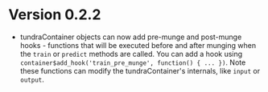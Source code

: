 # Version 0.2.2

 * tundraContainer objects can now add pre-munge and post-munge hooks - functions
   that will be executed before and after munging when the `train` or
   `predict` methods are called. You can add a hook using
   `container$add_hook('train_pre_munge', function() { ... })`. Note these functions
   can modify the tundraContainer's internals, like `input` or `output`.

